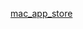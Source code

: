 [mac_app_store](https://raw.githubusercontent.com/azohra/strapped/master/straps/mac_app_store/latest/README.md ':include')
